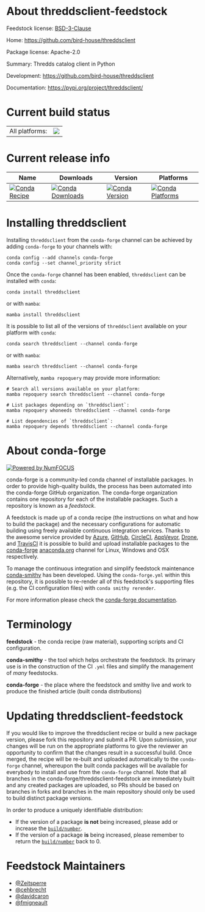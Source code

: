 About threddsclient-feedstock
=============================

Feedstock license: [BSD-3-Clause](https://github.com/conda-forge/threddsclient-feedstock/blob/main/LICENSE.txt)

Home: https://github.com/bird-house/threddsclient

Package license: Apache-2.0

Summary: Thredds catalog client in Python

Development: https://github.com/bird-house/threddsclient

Documentation: https://pypi.org/project/threddsclient/

Current build status
====================


<table><tr><td>All platforms:</td>
    <td>
      <a href="https://dev.azure.com/conda-forge/feedstock-builds/_build/latest?definitionId=8457&branchName=main">
        <img src="https://dev.azure.com/conda-forge/feedstock-builds/_apis/build/status/threddsclient-feedstock?branchName=main">
      </a>
    </td>
  </tr>
</table>

Current release info
====================

| Name | Downloads | Version | Platforms |
| --- | --- | --- | --- |
| [![Conda Recipe](https://img.shields.io/badge/recipe-threddsclient-green.svg)](https://anaconda.org/conda-forge/threddsclient) | [![Conda Downloads](https://img.shields.io/conda/dn/conda-forge/threddsclient.svg)](https://anaconda.org/conda-forge/threddsclient) | [![Conda Version](https://img.shields.io/conda/vn/conda-forge/threddsclient.svg)](https://anaconda.org/conda-forge/threddsclient) | [![Conda Platforms](https://img.shields.io/conda/pn/conda-forge/threddsclient.svg)](https://anaconda.org/conda-forge/threddsclient) |

Installing threddsclient
========================

Installing `threddsclient` from the `conda-forge` channel can be achieved by adding `conda-forge` to your channels with:

```
conda config --add channels conda-forge
conda config --set channel_priority strict
```

Once the `conda-forge` channel has been enabled, `threddsclient` can be installed with `conda`:

```
conda install threddsclient
```

or with `mamba`:

```
mamba install threddsclient
```

It is possible to list all of the versions of `threddsclient` available on your platform with `conda`:

```
conda search threddsclient --channel conda-forge
```

or with `mamba`:

```
mamba search threddsclient --channel conda-forge
```

Alternatively, `mamba repoquery` may provide more information:

```
# Search all versions available on your platform:
mamba repoquery search threddsclient --channel conda-forge

# List packages depending on `threddsclient`:
mamba repoquery whoneeds threddsclient --channel conda-forge

# List dependencies of `threddsclient`:
mamba repoquery depends threddsclient --channel conda-forge
```


About conda-forge
=================

[![Powered by
NumFOCUS](https://img.shields.io/badge/powered%20by-NumFOCUS-orange.svg?style=flat&colorA=E1523D&colorB=007D8A)](https://numfocus.org)

conda-forge is a community-led conda channel of installable packages.
In order to provide high-quality builds, the process has been automated into the
conda-forge GitHub organization. The conda-forge organization contains one repository
for each of the installable packages. Such a repository is known as a *feedstock*.

A feedstock is made up of a conda recipe (the instructions on what and how to build
the package) and the necessary configurations for automatic building using freely
available continuous integration services. Thanks to the awesome service provided by
[Azure](https://azure.microsoft.com/en-us/services/devops/), [GitHub](https://github.com/),
[CircleCI](https://circleci.com/), [AppVeyor](https://www.appveyor.com/),
[Drone](https://cloud.drone.io/welcome), and [TravisCI](https://travis-ci.com/)
it is possible to build and upload installable packages to the
[conda-forge](https://anaconda.org/conda-forge) [anaconda.org](https://anaconda.org/)
channel for Linux, Windows and OSX respectively.

To manage the continuous integration and simplify feedstock maintenance
[conda-smithy](https://github.com/conda-forge/conda-smithy) has been developed.
Using the ``conda-forge.yml`` within this repository, it is possible to re-render all of
this feedstock's supporting files (e.g. the CI configuration files) with ``conda smithy rerender``.

For more information please check the [conda-forge documentation](https://conda-forge.org/docs/).

Terminology
===========

**feedstock** - the conda recipe (raw material), supporting scripts and CI configuration.

**conda-smithy** - the tool which helps orchestrate the feedstock.
                   Its primary use is in the construction of the CI ``.yml`` files
                   and simplify the management of *many* feedstocks.

**conda-forge** - the place where the feedstock and smithy live and work to
                  produce the finished article (built conda distributions)


Updating threddsclient-feedstock
================================

If you would like to improve the threddsclient recipe or build a new
package version, please fork this repository and submit a PR. Upon submission,
your changes will be run on the appropriate platforms to give the reviewer an
opportunity to confirm that the changes result in a successful build. Once
merged, the recipe will be re-built and uploaded automatically to the
`conda-forge` channel, whereupon the built conda packages will be available for
everybody to install and use from the `conda-forge` channel.
Note that all branches in the conda-forge/threddsclient-feedstock are
immediately built and any created packages are uploaded, so PRs should be based
on branches in forks and branches in the main repository should only be used to
build distinct package versions.

In order to produce a uniquely identifiable distribution:
 * If the version of a package **is not** being increased, please add or increase
   the [``build/number``](https://docs.conda.io/projects/conda-build/en/latest/resources/define-metadata.html#build-number-and-string).
 * If the version of a package **is** being increased, please remember to return
   the [``build/number``](https://docs.conda.io/projects/conda-build/en/latest/resources/define-metadata.html#build-number-and-string)
   back to 0.

Feedstock Maintainers
=====================

* [@Zeitsperre](https://github.com/Zeitsperre/)
* [@cehbrecht](https://github.com/cehbrecht/)
* [@davidcaron](https://github.com/davidcaron/)
* [@fmigneault](https://github.com/fmigneault/)

